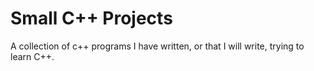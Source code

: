 # Small  C++ Projects
A collection of c++ programs I have written, or that I will write, trying to learn C++. 
